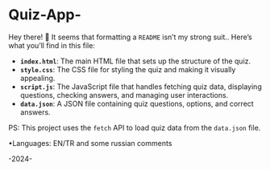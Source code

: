 # Quiz-App-

Hey there! 👋 It seems that formatting a `README` isn’t my strong suit.. 
Here’s what you’ll find in this file:


- **`index.html`**: The main HTML file that sets up the structure of the quiz.
- **`style.css`**: The CSS file for styling the quiz and making it visually appealing.
- **`script.js`**: The JavaScript file that handles fetching quiz data, displaying questions, checking answers, and managing user interactions.
- **`data.json`**: A JSON file containing quiz questions, options, and correct answers.

PS: This project uses the `fetch` API to load quiz data from the `data.json` file.

•Languages: EN/TR and some russian comments

-2024-
